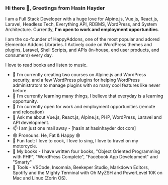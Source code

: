 ### Hi there 👋, Greetings from Hasin Hayder

I am a Full Stack Developer with a huge love for Alpine.js, Vue.js, React.js, Laravel, Headless Tech, Everything API, RDBMS, WordPress, and System Architecture. Currently, **I'm open to work and employment opportunities**.

I am the co-founder of HappyAddons, one of the most popular and adored Elementor Addons Libraries. I Actively code on WordPress themes and plugins, Laravel, Shell Scripts, and APIs (in-house, end user products, and consumers) every day.

I love to read books and listen to music.

- 🔭 I’m currently creating two courses on Alpine.js and WordPress security, and a few WordPress plugins for helping WordPress administrators to manage plugins with so many cool features like never before.
- 🌱 I’m currently learning many things, I believe that everyday is a learning opportunity.
- 👯 I’m currently open for work and employment opportunities (remote and relocation)
- 💬 Ask me about Vue.js, React.js, Alpine.js, PHP, WordPress, Laravel and API development.
- 📫 I am just one mail away - [hasin at hasinhayder dot com]
- 😄 Pronouns: He, Fat & Happy 😄
- :partying_face: Fun fact: I love to cook, I love to sing, I love to travel on my motorcycle.
- :book: My books - I have written four books, "Object Oriented Programming with PHP", "WordPress Complete", "Facebook App Development" and "Smarty"
- :wrench: Tools - VSCode, Insomnia, Beekeper Studio, Markdown Editors, Spotify and the Mighty Terminal with Oh MyZSH and PowerLevel 10K on Mac and Linux (Zorin OS).